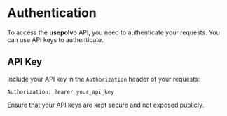 # Authentication

To access the **usepolvo** API, you need to authenticate your requests. You can use API keys to authenticate.

## API Key

Include your API key in the `Authorization` header of your requests:

```http
Authorization: Bearer your_api_key
```

Ensure that your API keys are kept secure and not exposed publicly.